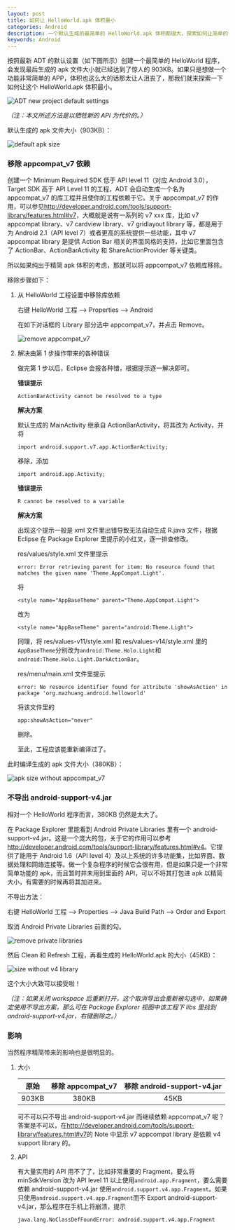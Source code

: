 ```yaml
---
layout: post
title: 如何让 HelloWorld.apk 体积最小
categories: Android
description: 一个默认生成的最简单的 HelloWorld.apk 体积都很大，探索如何让简单的 Android 程序体积最小。
keywords: Android
---
```


按照最新 ADT 的默认设置（如下图所示）创建一个最简单的 HelloWorld 程序，会发现最后生成的 apk 文件大小就已经达到了惊人的 903KB。如果只是想做一个功能非常简单的 APP，体积也这么大的话那太让人沮丧了，那我们就来探索一下如何让这个 HelloWorld.apk 体积最小。

![ADT new project default settings](/back_up_images/posts/android/new-project.png)

*（注：本文所述方法是以牺牲新的 API 为代价的。）*

默认生成的 apk 文件大小（903KB）：

![default apk size](/back_up_images/posts/android/default-size.png)

### 移除 appcompat\_v7 依赖

创建一个 Minimum Required SDK 低于 API level 11（对应 Android 3.0），Target SDK 高于 API Level 11 的工程，ADT 会自动生成一个名为 appcompat\_v7 的库工程并且使你的工程依赖于它。关于 appcompat\_v7 的作用，可以参见<http://developer.android.com/tools/support-library/features.html#v7>，大概就是说有一系列的 v7 xxx 库，比如 v7 appcompat library、v7 cardview library、v7 gridlayout library 等，都是用于为 Android 2.1（API level 7）或者更高的系统提供一些功能，其中 v7 appcompat library 是提供 Action Bar 相关的界面风格的支持，比如它里面包含了 ActionBar、ActionBarActivity 和 ShareActionProvider 等关键类。

所以如果纯出于精简 apk 体积的考虑，那就可以将 appcompat\_v7 依赖库移除。

移除步骤如下：

1. 从 HelloWorld 工程设置中移除库依赖

   右键 HelloWorld 工程 --> Properties --> Android

   在如下对话框的 Library 部分选中 appcompat\_v7，并点击 Remove。

   ![remove appcompat\_v7](/back_up_images/posts/android/remove-appcompat.png)

2. 解决由第 1 步操作带来的各种错误

   做完第 1 步以后，Eclipse 会报各种错，根据提示逐一解决即可。

   **错误提示**

   ```
   ActionBarActivity cannot be resolved to a type
   ```

   **解决方案**

   默认生成的 MainActivity 继承自 ActionBarActivity，将其改为 Activity，并将

   ```
   import android.support.v7.app.ActionBarActivity;
   ```

   移除，添加

   ```
   import android.app.Activity;
   ```

   **错误提示**

   ```
   R cannot be resolved to a variable
   ```

   **解决方案**

   出现这个提示一般是 xml 文件里出错导致无法自动生成 R.java 文件，根据 Eclipse 在 Package Explorer 里提示的小红叉，逐一排查修改。

   res/values/style.xml 文件里提示

   ```
   error: Error retrieving parent for item: No resource found that matches the given name 'Theme.AppCompat.Light'.
   ```

   将

   ```
   <style name="AppBaseTheme" parent="Theme.AppCompat.Light">
   ```

   改为

   ```
   <style name="AppBaseTheme" parent="android:Theme.Light">
   ```

   同理，将 res/values-v11/style.xml 和 res/values-v14/style.xml 里的`AppBaseTheme`分别改为`android:Theme.Holo.Light`和`android:Theme.Holo.Light.DarkActionBar`。

   res/menu/main.xml 文件里提示

   ```
   error: No resource identifier found for attribute 'showAsAction' in package 'org.mazhuang.android.helloworld'
   ```

   将该文件里的

   ```
   app:showAsAction="never"
   ```

   删除。

   至此，工程应该能重新编译过了。

此时编译生成的 apk 文件大小（380KB）：

![apk size without appcompat\_v7](/back_up_images/posts/android/size-without-v7.png)

### 不导出 android-support-v4.jar

相对一个 HelloWorld 程序而言，380KB 仍然是太大了。

在 Package Explorer 里能看到 Android Private Libraries 里有一个 android-support-v4.jar。这是一个庞大的包，关于它的作用可以参考<http://developer.android.com/tools/support-library/features.html#v4>。它提供了能用于 Android 1.6（API level 4）及以上系统的许多功能集，比如界面、数据处理和网络连接等。做一个复杂程序的时候它会很有用，但是如果只是一个非常简单功能的 apk，而且暂时并未用到里面的 API，可以不将其打包进 apk 以精简大小，有需要的时候再将其加进来。

不导出方法：

右键 HelloWorld 工程 --> Properties --> Java Build Path --> Order and Export

取消 Android Private Libraries 前面的勾。

![remove private libraries](/back_up_images/posts/android/private-library.png)

然后 Clean 和 Refresh 工程，再看生成的 HelloWorld.apk 的大小（45KB）：

![size without v4 library](/back_up_images/posts/android/size-without-v4.png)

这个大小大致可以接受啦！

*（注：如果关闭 workspace 后重新打开，这个取消导出会重新被勾选中，如果确定使用不导出方案，那么可在 Package Explorer 视图中该工程下 libs 里找到 android-support-v4.jar，右键删除之。）*

### 影响

当然程序精简带来的影响也是很明显的。

1. 大小

   |  原始 | 移除 appcompat\_v7 | 移除 android-support-v4.jar |
   |:-----:|:------------------:|:---------------------------:|
   | 903KB |        380KB       |             45KB            |

   可不可以只不导出 android-support-v4.jar 而继续依赖 appcompat\_v7 呢？答案是不可以，在<http://developer.android.com/tools/support-library/features.html#v7>的 Note 中显示 v7 appcompat library 是依赖 v4 support library 的。

1. API

   有大量实用的 API 用不了了，比如非常重要的 Fragment，要么将 minSdkVersion 改为 API level 11 以上使用`android.app.Fragment`，要么需要依赖 android-support-v4.jar 使用`android.support.v4.app.Fragment`。如果只使用`android.support.v4.app.Fragment`而不 Export android-support-v4.jar，那么程序在手机上将崩溃，提示

   ```
   java.lang.NoClassDefFoundError: android.support.v4.app.Fragment
   ```
